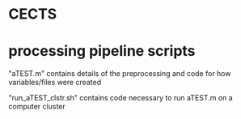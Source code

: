 # CECTS
# processing pipeline scripts

"aTEST.m" contains details of the preprocessing and code for how variables/files were created

"run_aTEST_clstr.sh" contains code necessary to run aTEST.m on a computer cluster
